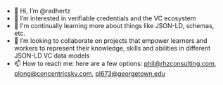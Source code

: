 - 👋 Hi, I’m @radhertz
- 👀 I’m interested in verifiable credentials and the VC ecosystem
- 🌱 I'm continually learning more about things like JSON-LD, schemas, etc.  
- 💞️ I’m looking to collaborate on projects that empower learners and workers to represent their knowledge, skills and abilities in different JSON-LD VC data models
- 📫 How to reach me: here are a few options: phil@rhzconsulting.com, plong@concentricsky.com, pl673@georgetown.edu 

<!---
radhertz/radhertz is a ✨ special ✨ repository because its `README.md` (this file) appears on your GitHub profile.
You can click the Preview link to take a look at your changes.
--->
